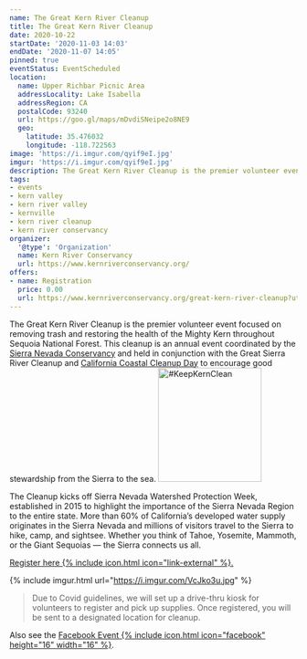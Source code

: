 ```yaml
---
name: The Great Kern River Cleanup
title: The Great Kern River Cleanup
date: 2020-10-22
startDate: '2020-11-03 14:03'
endDate: '2020-11-07 14:05'
pinned: true
eventStatus: EventScheduled
location:
  name: Upper Richbar Picnic Area
  addressLocality: Lake Isabella
  addressRegion: CA
  postalCode: 93240
  url: https://goo.gl/maps/mDvdiSNeipe2o8NE9
  geo:
    latitude: 35.476032
    longitude: -118.722563
image: 'https://i.imgur.com/qyif9eI.jpg'
imgur: 'https://i.imgur.com/qyif9eI.jpg'
description: The Great Kern River Cleanup is the premier volunteer event focused on removing trash and restoring the health of the Mighty Kern throughout Sequoia National Forest
tags:
- events
- kern valley
- kern river valley
- kernville
- kern river cleanup
- kern river conservancy
organizer:
  '@type': 'Organization'
  name: Kern River Conservancy
  url: https://www.kernriverconservancy.org/
offers:
- name: Registration
  price: 0.00
  url: https://www.kernriverconservancy.org/great-kern-river-cleanup?utm_source=kern-valley-events&utm_medium=referral
---
```

The Great Kern River Cleanup is the premier volunteer event focused on removing
trash and restoring the health of the Mighty Kern throughout Sequoia National Forest.
This cleanup is an annual event coordinated by the [Sierra Nevada Conservancy](http://www.sierranevada.ca.gov/)
and held in conjunction with the Great Sierra River Cleanup and [California Coastal Cleanup Day](http://www.coastal.ca.gov/publiced/ccd/ccd.html)
to encourage good stewardship from the Sierra to the sea.
<a href="https://www.kernriverconservancy.org/?utm_source=kern-valley-events&amp;utm_medium=web&amp;utm_campaign=keep-kern-clean" target="_blank" rel="noopener external" title="#KeepKernClean" class="float-right inline-block">
<img src="https://cdn.kernvalley.us/img/keep-kern-clean.svg" alt="#KeepKernClean" decoding="async" loading="lazy" crossorigin="anonymous" referrerpolicy="no-referrer" width="181" height="200" />
</a>

The Cleanup kicks off Sierra Nevada Watershed Protection Week, established in 2015
to highlight the importance of the Sierra Nevada Region to the entire state. More
than 60% of California’s developed water supply originates in the Sierra Nevada
and millions of visitors travel to the Sierra to hike, camp, and sightsee. Whether
you think of Tahoe, Yosemite, Mammoth, or the Giant Sequoias — the Sierra connects us all.

<a href="https://www.kernriverconservancy.org/great-kern-river-cleanup?utm_source=kern-valley-events&utm_medium=referral" rel="external noopener">Register here {% include icon.html icon="link-external" %}.</a>

{% include imgur.html url="https://i.imgur.com/VcJko3u.jpg" %}

> Due to Covid guidelines, we will set up a drive-thru kiosk for volunteers to register
> and pick up supplies. Once registered, you will be sent to a designated location for cleanup.

Also see the [Facebook Event {% include icon.html icon="facebook" height="16" width="16" %}](https://www.facebook.com/events/650714055628629/).
